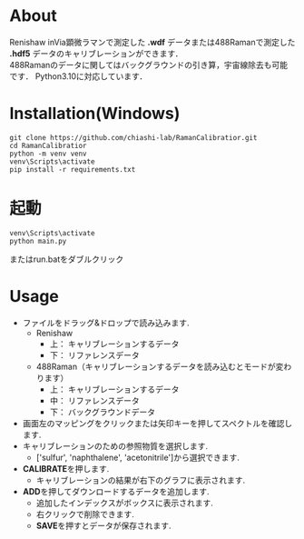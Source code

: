 # About
Renishaw inVia顕微ラマンで測定した **.wdf** データまたは488Ramanで測定した **.hdf5** データのキャリブレーションができます．\
488Ramanのデータに関してはバックグラウンドの引き算，宇宙線除去も可能です．
Python3.10に対応しています．

# Installation(Windows)
```commandline
git clone https://github.com/chiashi-lab/RamanCalibratior.git
cd RamanCalibratior
python -m venv venv
venv\Scripts\activate
pip install -r requirements.txt
```

# 起動
```commandline
venv\Scripts\activate
python main.py
```
またはrun.batをダブルクリック

# Usage
- ファイルをドラッグ&ドロップで読み込みます.
  - Renishaw
    - 上： キャリブレーションするデータ
    - 下： リファレンスデータ
  - 488Raman（キャリブレーションするデータを読み込むとモードが変わります）
    - 上： キャリブレーションするデータ
    - 中： リファレンスデータ
    - 下： バックグラウンドデータ
- 画面左のマッピングをクリックまたは矢印キーを押してスペクトルを確認します.
- キャリブレーションのための参照物質を選択します.
  - ['sulfur', 'naphthalene', 'acetonitrile']から選択できます.
- **CALIBRATE**を押します.
  - キャリブレーションの結果が右下のグラフに表示されます.
- **ADD**を押してダウンロードするデータを追加します.
  - 追加したインデックスがボックスに表示されます.
  - 右クリックで削除できます.
  - **SAVE**を押すとデータが保存されます.